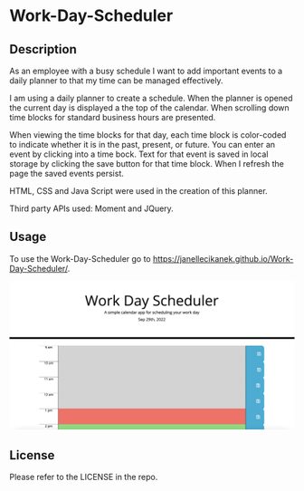 # Work-Day-Scheduler


## Description

As an employee with a busy schedule I want to add important events to a daily planner to that my time can be managed effectively.

I am using a daily planner to create a schedule. When the planner is opened the current day is displayed a the top of the calendar. When scrolling down time blocks for standard business hours are presented. 

When viewing the time blocks for that day, each time block is color-coded to indicate whether it is in the past, present, or future. You can enter an event by clicking into a time bock. Text for that event is saved in local storage by clicking the save button for that time block. When I refresh the page the saved events persist. 

HTML, CSS and Java Script were used in the creation of this planner. 

Third party APIs used: Moment and JQuery.

## Usage

To use the Work-Day-Scheduler go to https://janellecikanek.github.io/Work-Day-Scheduler/.


 ![alt Work Day Scheduler](assets/images/workDayScheduler.png)
   

## License

Please refer to the LICENSE in the repo.
